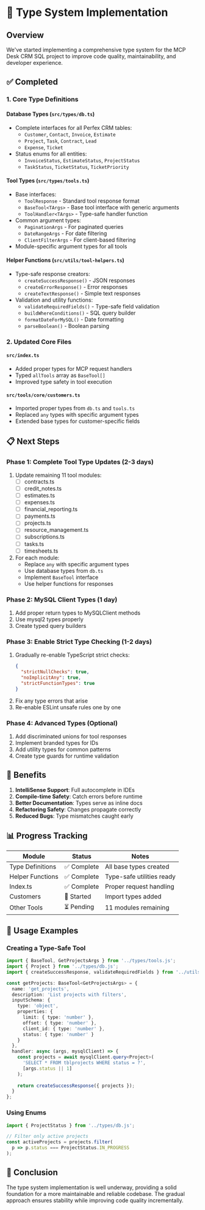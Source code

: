 # 🎯 Type System Implementation

## Overview

We've started implementing a comprehensive type system for the MCP Desk CRM SQL project to improve code quality, maintainability, and developer experience.

## ✅ Completed

### 1. **Core Type Definitions**

#### Database Types (`src/types/db.ts`)
- Complete interfaces for all Perfex CRM tables:
  - `Customer`, `Contact`, `Invoice`, `Estimate`
  - `Project`, `Task`, `Contract`, `Lead`
  - `Expense`, `Ticket`
- Status enums for all entities:
  - `InvoiceStatus`, `EstimateStatus`, `ProjectStatus`
  - `TaskStatus`, `TicketStatus`, `TicketPriority`

#### Tool Types (`src/types/tools.ts`)
- Base interfaces:
  - `ToolResponse` - Standard tool response format
  - `BaseTool<TArgs>` - Base tool interface with generic arguments
  - `ToolHandler<TArgs>` - Type-safe handler function
- Common argument types:
  - `PaginationArgs` - For paginated queries
  - `DateRangeArgs` - For date filtering
  - `ClientFilterArgs` - For client-based filtering
- Module-specific argument types for all tools

#### Helper Functions (`src/utils/tool-helpers.ts`)
- Type-safe response creators:
  - `createSuccessResponse()` - JSON responses
  - `createErrorResponse()` - Error responses  
  - `createTextResponse()` - Simple text responses
- Validation and utility functions:
  - `validateRequiredFields()` - Type-safe field validation
  - `buildWhereConditions()` - SQL query builder
  - `formatDateForMySQL()` - Date formatting
  - `parseBoolean()` - Boolean parsing

### 2. **Updated Core Files**

#### `src/index.ts`
- Added proper types for MCP request handlers
- Typed `allTools` array as `BaseTool[]`
- Improved type safety in tool execution

#### `src/tools/core/customers.ts`
- Imported proper types from `db.ts` and `tools.ts`
- Replaced `any` types with specific argument types
- Extended base types for customer-specific fields

## 📋 Next Steps

### Phase 1: Complete Tool Type Updates (2-3 days)
1. Update remaining 11 tool modules:
   - [ ] contracts.ts
   - [ ] credit_notes.ts
   - [ ] estimates.ts
   - [ ] expenses.ts
   - [ ] financial_reporting.ts
   - [ ] payments.ts
   - [ ] projects.ts
   - [ ] resource_management.ts
   - [ ] subscriptions.ts
   - [ ] tasks.ts
   - [ ] timesheets.ts

2. For each module:
   - Replace `any` with specific argument types
   - Use database types from `db.ts`
   - Implement `BaseTool` interface
   - Use helper functions for responses

### Phase 2: MySQL Client Types (1 day)
1. Add proper return types to MySQLClient methods
2. Use mysql2 types properly
3. Create typed query builders

### Phase 3: Enable Strict Type Checking (1-2 days)
1. Gradually re-enable TypeScript strict checks:
   ```json
   {
     "strictNullChecks": true,
     "noImplicitAny": true,
     "strictFunctionTypes": true
   }
   ```
2. Fix any type errors that arise
3. Re-enable ESLint unsafe rules one by one

### Phase 4: Advanced Types (Optional)
1. Add discriminated unions for tool responses
2. Implement branded types for IDs
3. Add utility types for common patterns
4. Create type guards for runtime validation

## 🎯 Benefits

1. **IntelliSense Support**: Full autocomplete in IDEs
2. **Compile-time Safety**: Catch errors before runtime
3. **Better Documentation**: Types serve as inline docs
4. **Refactoring Safety**: Changes propagate correctly
5. **Reduced Bugs**: Type mismatches caught early

## 📊 Progress Tracking

| Module | Status | Notes |
|--------|--------|-------|
| Type Definitions | ✅ Complete | All base types created |
| Helper Functions | ✅ Complete | Type-safe utilities ready |
| Index.ts | ✅ Complete | Proper request handling |
| Customers | 🔄 Started | Import types added |
| Other Tools | ⏳ Pending | 11 modules remaining |

## 🔧 Usage Examples

### Creating a Type-Safe Tool

```typescript
import { BaseTool, GetProjectsArgs } from '../types/tools.js';
import { Project } from '../types/db.js';
import { createSuccessResponse, validateRequiredFields } from '../utils/tool-helpers.js';

const getProjects: BaseTool<GetProjectsArgs> = {
  name: 'get_projects',
  description: 'List projects with filters',
  inputSchema: {
    type: 'object',
    properties: {
      limit: { type: 'number' },
      offset: { type: 'number' },
      client_id: { type: 'number' },
      status: { type: 'number' }
    }
  },
  handler: async (args, mysqlClient) => {
    const projects = await mysqlClient.query<Project>(
      'SELECT * FROM tblprojects WHERE status = ?',
      [args.status || 1]
    );
    
    return createSuccessResponse({ projects });
  }
};
```

### Using Enums

```typescript
import { ProjectStatus } from '../types/db.js';

// Filter only active projects
const activeProjects = projects.filter(
  p => p.status === ProjectStatus.IN_PROGRESS
);
```

## 🚀 Conclusion

The type system implementation is well underway, providing a solid foundation for a more maintainable and reliable codebase. The gradual approach ensures stability while improving code quality incrementally.